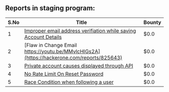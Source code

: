## Reports in staging program:
| S.No | Title | Bounty |
| ---- | ----- | ------ |
| 1 | [Improper email address verifiation while saving Account Details](https://hackerone.com/reports/825646) | $0.0 |
| 2 | [Flaw in Change Email https://youtu.be/MMvlcHIGs2A](https://hackerone.com/reports/825643) | $0.0 |
| 3 | [Private account causes displayed through API](https://hackerone.com/reports/826005) | $0.0 |
| 4 | [No Rate Limit On Reset Password](https://hackerone.com/reports/838572) | $0.0 |
| 5 | [Race Condition when following a user](https://hackerone.com/reports/927384) | $0.0 |